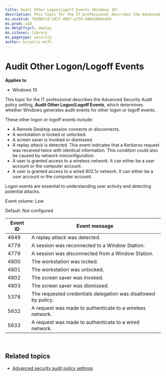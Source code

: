 ```yaml
---
title: Audit Other Logon/Logoff Events (Windows 10)
description: This topic for the IT professional describes the Advanced Security Audit policy setting, Audit Other Logon/Logoff Events, which determines whether Windows generates audit events for other logon or logoff events.
ms.assetid: 76d987cd-1917-4907-a739-dd642609a458
ms.prod: w10
ms.mktglfcycl: deploy
ms.sitesec: library
ms.pagetype: security
author: brianlic-msft
---
```


# Audit Other Logon/Logoff Events

**Applies to**
-   Windows 10

This topic for the IT professional describes the Advanced Security Audit policy setting, **Audit Other Logon/Logoff Events**, which determines whether Windows generates audit events for other logon or logoff events.

These other logon or logoff events include:

-   A Remote Desktop session connects or disconnects.
-   A workstation is locked or unlocked.
-   A screen saver is invoked or dismissed.
-   A replay attack is detected. This event indicates that a Kerberos request was received twice with identical information. This condition could also be caused by network misconfiguration.
-   A user is granted access to a wireless network. It can either be a user account or the computer account.
-   A user is granted access to a wired 802.1x network. It can either be a user account or the computer account.

Logon events are essential to understanding user activity and detecting potential attacks.

Event volume: Low

Default: Not configured

| Event ID | Event message |
| - | - |
| 4649 | A replay attack was detected. | 
| 4778 | A session was reconnected to a Window Station. | 
| 4779 | A session was disconnected from a Window Station. | 
| 4800 | The workstation was locked. |
| 4801 | The workstation was unlocked. | 
| 4802 | The screen saver was invoked. |
| 4803 | The screen saver was dismissed. | 
| 5378 | The requested credentials delegation was disallowed by policy. | 
| 5632 | A request was made to authenticate to a wireless network. |
| 5633 | A request was made to authenticate to a wired network. |
 
## Related topics

- [Advanced security audit policy settings](advanced-security-audit-policy-settings.md)
 
 
